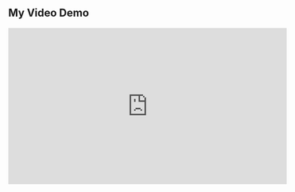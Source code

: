 ## My Video Demo

<iframe width="560" height="315"
        src="https://www.youtube.com/embed/dQw4w9WgXcQ"
        title="YouTube video player"
        frameborder="0"
        allow="accelerometer; autoplay; clipboard-write; encrypted-media; gyroscope; picture-in-picture"
        allowfullscreen>
</iframe>
